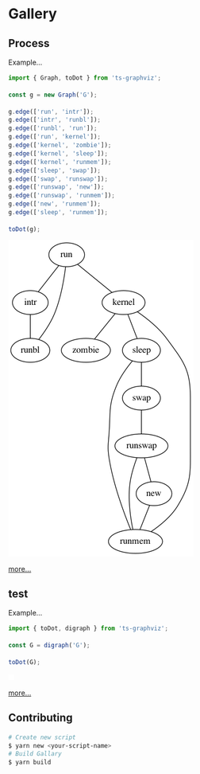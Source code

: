 # Gallery

## Process

Example...

```ts
import { Graph, toDot } from 'ts-graphviz';

const g = new Graph('G');

g.edge(['run', 'intr']);
g.edge(['intr', 'runbl']);
g.edge(['runbl', 'run']);
g.edge(['run', 'kernel']);
g.edge(['kernel', 'zombie']);
g.edge(['kernel', 'sleep']);
g.edge(['kernel', 'runmem']);
g.edge(['sleep', 'swap']);
g.edge(['swap', 'runswap']);
g.edge(['runswap', 'new']);
g.edge(['runswap', 'runmem']);
g.edge(['new', 'runmem']);
g.edge(['sleep', 'runmem']);

toDot(g);
```

![title](./gallery/process/result.png)

[more...](gallery/process/README.md)

## test

Example...

```ts
import { toDot, digraph } from 'ts-graphviz';

const G = digraph('G');

toDot(G);
```

![title](./gallery/test/result.png)

[more...](gallery/test/README.md)

## Contributing

```bash
# Create new script
$ yarn new <your-script-name>
# Build Gallary
$ yarn build
```
